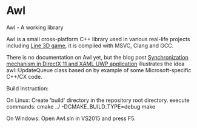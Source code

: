 # Awl
Awl - A working library

Awl is a small cross-platform C++ library used in various real-life projects including [Line 3D game](http://doc.developernote.com/linesgame/), it is compiled with MSVC, Clang and GCC.

There is no documentation on Awl yet, but the blog post [Synchronization mechanism in DirectX 11 and XAML UWP application](http://developernote.com/2015/11/synchronization-mechanism-in-directx-11-and-xaml-winrt-application/) illustrates the idea awl::UpdateQueue class based on by example of some Microsoft-specific C++/CX code.

Build Instruction:

On Linux:
Create 'build' directory in the repository root directory.
execute commands:
cmake ../ -DCMAKE_BUILD_TYPE=debug
make

On Windows:
Open Awl.sln in VS2015 and press F5.
